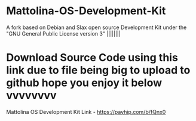 # Mattolina-OS-Development-Kit
A fork based on Debian and Slax open source Development Kit under the "GNU General Public License version 3"
                                                                                                         ||||||||
# Download Source Code using this link due to file being big to upload to github hope you enjoy it below vvvvvvvv 
Mattolina OS Development Kit Link - https://payhip.com/b/fQnx0                                                        
